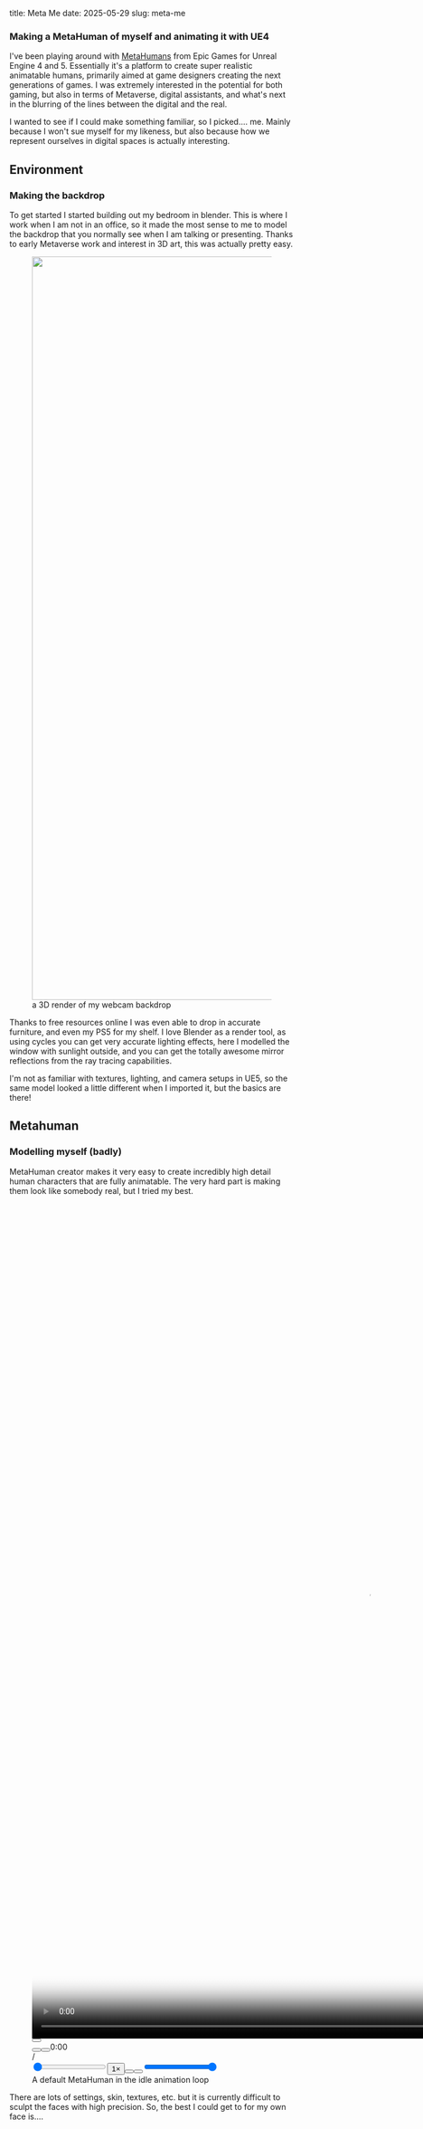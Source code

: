 title: Meta Me
date: 2025-05-29
slug: meta-me

<h3 id="making-a-metahuman-of-myself-and-animating-it-with-ue4">Making a MetaHuman of myself and animating it with UE4</h3><p>I've been playing around with <a href="https://www.epicgames.com/id/authorize?response_type=code&amp;redirect_uri=https%3A%2F%2Fmetahuman.unrealengine.com%2Feos-login-redirect&amp;scope=basic_profile&amp;client_id=xyza7891OORp4qeFMsqG8MGwJLsun9Tb">MetaHumans</a> from Epic Games for Unreal Engine 4 and 5. Essentially it's a platform to create super realistic animatable humans, primarily aimed at game designers creating the next generations of games. I was extremely interested in the potential for both gaming, but also in terms of Metaverse, digital assistants, and what's next in the blurring of the lines between the digital and the real.</p><p>I wanted to see if I could make something familiar, so I picked.... me. Mainly because I won't sue myself for my likeness, but also because how we represent ourselves in digital spaces is actually interesting. </p><div class="kg-card kg-header-card kg-width-full kg-size-small kg-style-accent" style="" data-kg-background-image=""><h2 class="kg-header-card-header" id="environment">Environment</h2><h3 class="kg-header-card-subheader" id="making-the-backdrop">Making the backdrop</h3></div><p>To get started I started building out my bedroom in blender. This is where I work when I am not in an office, so it made the most sense to me to model the backdrop that you normally see when I am talking or presenting. Thanks to early Metaverse work and interest in 3D art, this was actually pretty easy.</p><figure class="kg-card kg-image-card kg-card-hascaption"><img src="__GHOST_URL__/content/images/2022/08/SG1.png" class="kg-image" alt loading="lazy" width="2000" height="1314" srcset="__GHOST_URL__/content/images/size/w600/2022/08/SG1.png 600w, __GHOST_URL__/content/images/size/w1000/2022/08/SG1.png 1000w, __GHOST_URL__/content/images/size/w1600/2022/08/SG1.png 1600w, __GHOST_URL__/content/images/size/w2400/2022/08/SG1.png 2400w" sizes="(min-width: 720px) 720px"><figcaption>a 3D render of my webcam backdrop</figcaption></figure><p>Thanks to free resources online I was even able to drop in accurate furniture, and even my PS5 for my shelf. I love Blender as a render tool, as using cycles you can get very accurate lighting effects, here I modelled the window with sunlight outside, and you can get the totally awesome mirror reflections from the ray tracing capabilities.</p><p>I'm not as familiar with textures, lighting, and camera setups in UE5, so the same model looked a little different when I imported it, but the basics are there!</p><div class="kg-card kg-header-card kg-width-full kg-size-small kg-style-accent" style="" data-kg-background-image=""><h2 class="kg-header-card-header" id="metahuman">Metahuman</h2><h3 class="kg-header-card-subheader" id="modelling-myself-badly">Modelling myself (badly)</h3></div><p>MetaHuman creator makes it very easy to create incredibly high detail human characters that are fully animatable. The very hard part is making them look like somebody real, but I tried my best.</p><figure class="kg-card kg-video-card kg-card-hascaption"><div class="kg-video-container"><video src="__GHOST_URL__/content/media/2022/08/Screen-Recording-2022-08-26-at-11.47.06.mp4" poster="https://img.spacergif.org/v1/1186x1476/0a/spacer.png" width="1186" height="1476" loop autoplay muted playsinline preload="metadata" style="background: transparent url('__GHOST_URL__/content/images/2022/08/media-thumbnail-ember708.jpg') 50% 50% / cover no-repeat;" /></video><div class="kg-video-overlay"><button class="kg-video-large-play-icon"><svg xmlns="http://www.w3.org/2000/svg" viewBox="0 0 24 24"><path d="M23.14 10.608 2.253.164A1.559 1.559 0 0 0 0 1.557v20.887a1.558 1.558 0 0 0 2.253 1.392L23.14 13.393a1.557 1.557 0 0 0 0-2.785Z"/></svg></button></div><div class="kg-video-player-container kg-video-hide"><div class="kg-video-player"><button class="kg-video-play-icon"><svg xmlns="http://www.w3.org/2000/svg" viewBox="0 0 24 24"><path d="M23.14 10.608 2.253.164A1.559 1.559 0 0 0 0 1.557v20.887a1.558 1.558 0 0 0 2.253 1.392L23.14 13.393a1.557 1.557 0 0 0 0-2.785Z"/></svg></button><button class="kg-video-pause-icon kg-video-hide"><svg xmlns="http://www.w3.org/2000/svg" viewBox="0 0 24 24"><rect x="3" y="1" width="7" height="22" rx="1.5" ry="1.5"/><rect x="14" y="1" width="7" height="22" rx="1.5" ry="1.5"/></svg></button><span class="kg-video-current-time">0:00</span><div class="kg-video-time">/<span class="kg-video-duration"></span></div><input type="range" class="kg-video-seek-slider" max="100" value="0"><button class="kg-video-playback-rate">1&#215;</button><button class="kg-video-unmute-icon"><svg xmlns="http://www.w3.org/2000/svg" viewBox="0 0 24 24"><path d="M15.189 2.021a9.728 9.728 0 0 0-7.924 4.85.249.249 0 0 1-.221.133H5.25a3 3 0 0 0-3 3v2a3 3 0 0 0 3 3h1.794a.249.249 0 0 1 .221.133 9.73 9.73 0 0 0 7.924 4.85h.06a1 1 0 0 0 1-1V3.02a1 1 0 0 0-1.06-.998Z"/></svg></button><button class="kg-video-mute-icon kg-video-hide"><svg xmlns="http://www.w3.org/2000/svg" viewBox="0 0 24 24"><path d="M16.177 4.3a.248.248 0 0 0 .073-.176v-1.1a1 1 0 0 0-1.061-1 9.728 9.728 0 0 0-7.924 4.85.249.249 0 0 1-.221.133H5.25a3 3 0 0 0-3 3v2a3 3 0 0 0 3 3h.114a.251.251 0 0 0 .177-.073ZM23.707 1.706A1 1 0 0 0 22.293.292l-22 22a1 1 0 0 0 0 1.414l.009.009a1 1 0 0 0 1.405-.009l6.63-6.631A.251.251 0 0 1 8.515 17a.245.245 0 0 1 .177.075 10.081 10.081 0 0 0 6.5 2.92 1 1 0 0 0 1.061-1V9.266a.247.247 0 0 1 .073-.176Z"/></svg></button><input type="range" class="kg-video-volume-slider" max="100" value="100"></div></div></div><figcaption>A default MetaHuman in the idle animation loop</figcaption></figure><p>There are lots of settings, skin, textures, etc. but it is currently difficult to sculpt the faces with high precision. So, the best I could get to for my own face is....</p><figure class="kg-card kg-video-card kg-card-hascaption"><div class="kg-video-container"><video src="__GHOST_URL__/content/media/2022/08/Screen-Recording-2022-08-26-at-11.59.53.mp4" poster="https://img.spacergif.org/v1/1186x1476/0a/spacer.png" width="1186" height="1476" loop autoplay muted playsinline preload="metadata" style="background: transparent url('__GHOST_URL__/content/images/2022/08/media-thumbnail-ember753.jpg') 50% 50% / cover no-repeat;" /></video><div class="kg-video-overlay"><button class="kg-video-large-play-icon"><svg xmlns="http://www.w3.org/2000/svg" viewBox="0 0 24 24"><path d="M23.14 10.608 2.253.164A1.559 1.559 0 0 0 0 1.557v20.887a1.558 1.558 0 0 0 2.253 1.392L23.14 13.393a1.557 1.557 0 0 0 0-2.785Z"/></svg></button></div><div class="kg-video-player-container kg-video-hide"><div class="kg-video-player"><button class="kg-video-play-icon"><svg xmlns="http://www.w3.org/2000/svg" viewBox="0 0 24 24"><path d="M23.14 10.608 2.253.164A1.559 1.559 0 0 0 0 1.557v20.887a1.558 1.558 0 0 0 2.253 1.392L23.14 13.393a1.557 1.557 0 0 0 0-2.785Z"/></svg></button><button class="kg-video-pause-icon kg-video-hide"><svg xmlns="http://www.w3.org/2000/svg" viewBox="0 0 24 24"><rect x="3" y="1" width="7" height="22" rx="1.5" ry="1.5"/><rect x="14" y="1" width="7" height="22" rx="1.5" ry="1.5"/></svg></button><span class="kg-video-current-time">0:00</span><div class="kg-video-time">/<span class="kg-video-duration"></span></div><input type="range" class="kg-video-seek-slider" max="100" value="0"><button class="kg-video-playback-rate">1&#215;</button><button class="kg-video-unmute-icon"><svg xmlns="http://www.w3.org/2000/svg" viewBox="0 0 24 24"><path d="M15.189 2.021a9.728 9.728 0 0 0-7.924 4.85.249.249 0 0 1-.221.133H5.25a3 3 0 0 0-3 3v2a3 3 0 0 0 3 3h1.794a.249.249 0 0 1 .221.133 9.73 9.73 0 0 0 7.924 4.85h.06a1 1 0 0 0 1-1V3.02a1 1 0 0 0-1.06-.998Z"/></svg></button><button class="kg-video-mute-icon kg-video-hide"><svg xmlns="http://www.w3.org/2000/svg" viewBox="0 0 24 24"><path d="M16.177 4.3a.248.248 0 0 0 .073-.176v-1.1a1 1 0 0 0-1.061-1 9.728 9.728 0 0 0-7.924 4.85.249.249 0 0 1-.221.133H5.25a3 3 0 0 0-3 3v2a3 3 0 0 0 3 3h.114a.251.251 0 0 0 .177-.073ZM23.707 1.706A1 1 0 0 0 22.293.292l-22 22a1 1 0 0 0 0 1.414l.009.009a1 1 0 0 0 1.405-.009l6.63-6.631A.251.251 0 0 1 8.515 17a.245.245 0 0 1 .177.075 10.081 10.081 0 0 0 6.5 2.92 1 1 0 0 0 1.061-1V9.266a.247.247 0 0 1 .073-.176Z"/></svg></button><input type="range" class="kg-video-volume-slider" max="100" value="100"></div></div></div><figcaption>My attempt at a MetaHuman of myself in the 'Happy' animation loop</figcaption></figure><p>For me the benefit of MetaHumans is the incredible detail you get by default. Yes it's not easy to model specific people, but that isn't what the tool was designed for. It was designed to make characters more quickly and easily with a high level of detail and ease of animation.</p><div class="kg-card kg-header-card kg-width-full kg-size-small kg-style-accent" style="" data-kg-background-image=""><h2 class="kg-header-card-header" id="animating">Animating</h2><h3 class="kg-header-card-subheader" id="in-ue4">in UE4</h3></div><p>I'm no gaming or unreal expert, so I used this <a href="https://statics.teams.cdn.office.net/evergreen-assets/safelinks/1/atp-safelinks.html">tutorial</a> very heavily to animate my MetaHuman using live-link to an iPhone.</p><p>First I dropped my MetaHuman and my environment into UE4, and played around with the lighting. Notice the different in texture appearance, lack of mirror, and other lighting issues compared to the blender render higher up. I've put in a real picture of me for comparison too.</p><figure class="kg-card kg-image-card kg-card-hascaption"><img src="__GHOST_URL__/content/images/2022/08/PendingTake.0114.jpeg" class="kg-image" alt loading="lazy" width="1920" height="1080" srcset="__GHOST_URL__/content/images/size/w600/2022/08/PendingTake.0114.jpeg 600w, __GHOST_URL__/content/images/size/w1000/2022/08/PendingTake.0114.jpeg 1000w, __GHOST_URL__/content/images/size/w1600/2022/08/PendingTake.0114.jpeg 1600w, __GHOST_URL__/content/images/2022/08/PendingTake.0114.jpeg 1920w" sizes="(min-width: 720px) 720px"><figcaption>Meta me in my meta room</figcaption></figure><p></p><figure class="kg-card kg-image-card kg-card-hascaption"><img src="__GHOST_URL__/content/images/2022/08/Photo-on-12-08-2022-at-15.58.jpg" class="kg-image" alt loading="lazy" width="1440" height="960" srcset="__GHOST_URL__/content/images/size/w600/2022/08/Photo-on-12-08-2022-at-15.58.jpg 600w, __GHOST_URL__/content/images/size/w1000/2022/08/Photo-on-12-08-2022-at-15.58.jpg 1000w, __GHOST_URL__/content/images/2022/08/Photo-on-12-08-2022-at-15.58.jpg 1440w" sizes="(min-width: 720px) 720px"><figcaption>Real me, with a terrible webcam</figcaption></figure><h2 id="animating">Animating</h2>
